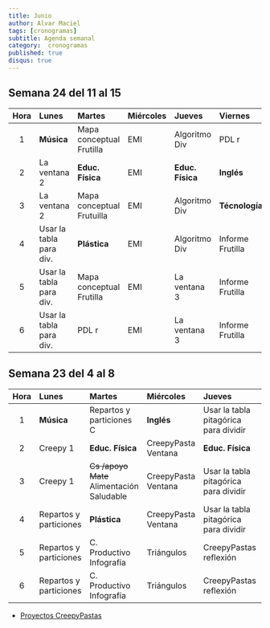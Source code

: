```yaml
---
title: Junio
author: Alvar Maciel
tags: [cronogramas]
subtitle: Agenda semanal
category:  cronogramas
published: true
disqus: true	
---
```


<!--
|Hora|Lunes                    |Martes                     |Miércoles                  |Jueves                  |Viernes                  |
|:--:|:------------------------|:--------------------------|:--------------------------|:---------------------  |:------------------------|
|1   |**Música**               |Cs /apoyo Mate             |**Inglés**                 |Mate /apoyo Mate        |PDL r                    |
|2   |PDL                      |**Educ. Física**           |portfolo                   |**Educ. Física**        |**Inglés**               |
|3   |PDL                      |Cs /apoyo Mate             |PDL pr                     |Mate /apoyo Mate        |**Técnología**           |
|4   |Mate                     |**Plástica**               |PDL pr                     |Mate                    |Cs                       |
|5   |Mate                     |Cs                         |Mate G                     |PDL pr                  |Cs                       |
|6   |Mate                     |PDL r                      |Mate G                     |PDL pr                  |Cs                       |
-->

## Semana 24 del 11 al 15

|Hora|Lunes                    |Martes                     |Miércoles                  |Jueves                  |Viernes                  |
|:--:|:------------------------|:--------------------------|:--------------------------|:---------------------  |:------------------------|
|1   |**Música**               |Mapa conceptual Frutilla   |EMI                        |Algoritmo Div           |PDL r                    |
|2   |La ventana 2             |**Educ. Física**           |EMI                        |**Educ. Física**        |**Inglés**               |
|3   |La ventana 2             |Mapa conceptual Frutuilla  |EMI                        |Algoritmo Div           |**Técnología**           |
|4   |Usar la tabla para div.  |**Plástica**               |EMI                        |Algoritmo Div           |Informe Frutilla         |
|5   |Usar la tabla para div.  |Mapa conceptual Frutilla   |EMI                        |La ventana 3            |Informe Frutilla         |
|6   |Usar la tabla para div.  |PDL r                      |EMI                        |La ventana 3            |Informe Frutilla         |



## Semana 23 del 4 al 8

| Hora | Lunes                  | Martes                                    | Miércoles           | Jueves                                | Viernes                  |
|:----:|:-----------------------|:------------------------------------------|:--------------------|:--------------------------------------|:-------------------------|
| 1    | **Música**             | Repartos y particiones C                  | **Inglés**          | Usar la tabla pitagórica para dividir | Instalar Cmap            |
| 2    | Creepy 1               | **Educ. Física**                          | CreepyPasta Ventana | **Educ. Física**                      | **Inglés**               |
| 3    | Creepy 1               | ~~Cs /apoyo Mate~~ Alimentación Saludable | CreepyPasta Ventana | Usar la tabla pitagórica para dividir | **Técnología**           |
| 4    | Repartos y particiones | **Plástica**                              | CreepyPasta Ventana | Usar la tabla pitagórica para dividir | Mapa Conceptual Circuito |
| 5    | Repartos y particiones | C. Productivo Infografía                  | Triángulos          | CreepyPastas reflexión                | Mapa Conceptual Circuito |
| 6    | Repartos y particiones | C. Productivo Infografía                  | Triángulos          | CreepyPastas reflexión                | Mapa Conceptual Circuito |


- [Proyectos CreepyPastas](https://docs.google.com/document/d/1Rp7fmipsMZg97NhtMEWTaNUc2eQYzb0yA1rZfsZCH9I/edit?usp=sharing)
